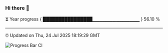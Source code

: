 ### Hi there 👋

⏳ Year progress { ████████████████▁▁▁▁▁▁▁▁▁▁▁▁▁▁ } 56.10 %

---

⏰ Updated on Thu, 24 Jul 2025 18:19:29 GMT

![Progress Bar CI](https://github.com/code-lakshay/GitHub-Actions-Demo/workflows/Progress%20Bar%20CI/badge.svg)
